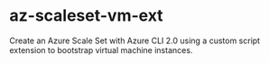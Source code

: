 # az-scaleset-vm-ext
Create an Azure Scale Set with Azure CLI 2.0 using a custom script extension to bootstrap virtual machine instances.
